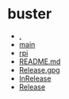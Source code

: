 buster
========================

- [.](.)
- [main](main)
- [rpi](rpi)
- [README.md](README.md)
- [Release.gpg](Release.gpg)
- [InRelease](InRelease)
- [Release](Release)
